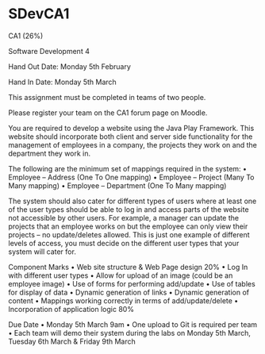 # SDevCA1

CA1 (26%)

Software Development 4

Hand Out Date: Monday 5th February

Hand In Date: Monday 5th March 

This assignment must be completed in teams of two people.

Please register your team on the CA1 forum page on Moodle.

You are required to develop a website using the Java Play Framework. This website should incorporate both client and server side functionality for the management of employees in a company, the projects they work on and the department they work in. 

The following are the minimum set of mappings required in the system:
•	Employee – Address (One To One mapping)
•	Employee – Project (Many To Many mapping) 
•	Employee – Department (One To Many mapping)

The system should also cater for different types of users where at least one of the user types should be able to log in and access parts of the website not accessible by other users. For example, a manager can update the projects that an employee works on but the employee can only view their projects – no update/deletes allowed. This is just one example of different levels of access, you must decide on the different user types that your system will cater for.

Component	Marks 
•	Web site structure & Web Page design	20%
•	Log In with different user types
•	Allow for upload of an image (could be an employee image)
•	Use of forms for performing add/update
•	Use of tables for display of data
•	Dynamic generation of links
•	Dynamic generation of content
•	Mappings working correctly in terms of add/update/delete
•	Incorporation of application logic 	80%

Due Date
•	Monday 5th March 9am 
•	One upload to Git is required per team
•	Each team will demo their system during the labs on Monday 5th March, Tuesday 6th March & Friday 9th March
